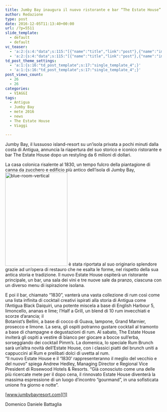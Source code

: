 ```yaml
---
title: Jumby Bay inaugura il nuovo ristorante e bar “The Estate House”
author: Redazione
type: post
date: 2016-12-05T11:13:40+00:00
url: /?p=5511
slide_template:
  - default
  - default
vc_teaser:
  - 'a:2:{s:4:"data";s:115:"[{"name":"title","link":"post"},{"name":"image","image":"featured","link":"none"},{"name":"text","mode":"excerpt"}]";s:7:"bgcolor";s:0:"";}'
  - 'a:2:{s:4:"data";s:115:"[{"name":"title","link":"post"},{"name":"image","image":"featured","link":"none"},{"name":"text","mode":"excerpt"}]";s:7:"bgcolor";s:0:"";}'
td_post_theme_settings:
  - 'a:1:{s:16:"td_post_template";s:17:"single_template_4";}'
  - 'a:1:{s:16:"td_post_template";s:17:"single_template_4";}'
post_views_count:
  - 26
  - 26
categories:
  - VIAGGI
tags:
  - Antigua
  - Jumby Bay
  - mete 2016
  - news
  - The Estate House
  - Viaggi

---
```

Jumby Bay, il lussuoso island-resort su un’isola privata a pochi minuti dalla costa di Antigua, annuncia la riapertura del suo storico e iconico ristorante e bar The Estate House dopo un restyling da 6 milioni di dollari.

La casa colonica risalente al 1830, un tempo fulcro della piantagione di canna da zucchero e edificio più antico dell’isola di Jumby Bay,<img decoding="async" loading="lazy" class="size-medium wp-image-5512 alignleft" src="https://progressonline.it/wp-content/uploads/2016/12/Blue-Room-Vertical-200x300.jpg" alt="blue-room-vertical" width="200" height="300" /> è stata riportata al suo originario splendore grazie ad un’opera di restauro che ne esalta le forme, nel rispetto della sua antica storia e tradizione. Il nuovo Estate House ospiterà un ristorante principale, un bar, una sala dei vini e tre nuove sale da pranzo, ciascuna con un diverso menu di ispirazione isolana.

E poi il bar, chiamato “1830”, vanterà una vasta collezione di rum così come una lista infinita di cocktail creativi ispirati alla storia di Antigua come l’Antigua Black Daiquiri, una potente miscela a base di English Harbour 5, limoncello, ananas e lime; l’Half a Grill, un blend di 10 rum invecchiati e scorze d’arancia; il  
Botanist’s Bellini, a base di cocco di Guava, lampone, Grand Marnier, prosecco e limone. La sera, gli ospiti potranno gustare cocktail al tramonto a base di champagne e degustazioni di rum. Al sabato, The Estate House inviterà gli ospiti a vestire di bianco per giocare a bocce sull’erba, sorseggiando dei cocktail Pimm’s. La domenica, lo speciale Rum Brunch sarà un’altra novità dell’Estate House, con i classici piatti del brunch uniti a cappuccini al Rum e prelibati dolci di uvetta al rum.  
“Il nuovo Estate House e il ‘1830’ rappresenteranno il meglio del vecchio e del nuovo” spiega Andrew Hedley, Managing Director e Regional Vice President di Rosewood Hotels & Resorts. “Già conosciuto come una delle più ricercate mete per il dopo cena, il rinnovato Estate House diventerà la massima espressione di un luogo d’incontro “gourmand”, in una sofisticata unione fra giorno e notte”.

[www.jumbybayresort.com][1]

Domenico Daniele Battaglia

 [1]: https://www.jumbybayresort.com